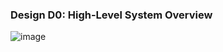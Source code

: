 ### Design D0: High-Level System Overview
![image](https://github.com/user-attachments/assets/0662f787-7341-4ae9-8ada-9199f6b3a3d8)